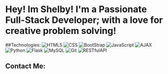 # Hey! Im Shelby! I'm a Passionate Full-Stack Developer; with a love for creative problem solving!

##Technologies:
  ![HTML5](https://cdn.jsdelivr.net/gh/devicons/devicon/icons/html5/html5-original-wordmark.svg) ![CSS](https://cdn.jsdelivr.net/gh/devicons/devicon/icons/css3/css3-original-wordmark.svg) ![BootStrap](https://cdn.jsdelivr.net/gh/devicons/devicon/icons/bootstrap/bootstrap-original-wordmark.svg) ![JavaScript](https://cdn.jsdelivr.net/gh/devicons/devicon/icons/javascript/javascript-original.svg) ![AJAX](https://cdn-icons.flaticon.com/png/512/1183/premium/1183639.png?token=exp=1655176621~hmac=a28c4b5cb194163dd7815f7959937f77) ![Python](https://cdn.jsdelivr.net/gh/devicons/devicon/icons/python/python-original-wordmark.svg) ![Flask](https://cdn.jsdelivr.net/gh/devicons/devicon/icons/flask/flask-original-wordmark.svg) ![MySQL](https://cdn.jsdelivr.net/gh/devicons/devicon/icons/mysql/mysql-original-wordmark.svg) ![Git](https://cdn.jsdelivr.net/gh/devicons/devicon/icons/git/git-original-wordmark.svg) ![RESTfulAPI](https://www.connectpos.com/wp-content/uploads/Capture-23.jpg) 

## Contact Me: 
      



<!--
**ShSlosar/ShSlosar** is a ✨ _special_ ✨ repository because its `README.md` (this file) appears on your GitHub profile.

Here are some ideas to get you started:

- 🔭 I’m currently working on ...
- 🌱 I’m currently learning ...
- 👯 I’m looking to collaborate on ...
- 🤔 I’m looking for help with ...
- 💬 Ask me about ...
- 📫 How to reach me: ...
- 😄 Pronouns: ...
- ⚡ Fun fact: ...
-->
